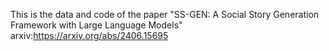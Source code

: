 This is the data and code of the paper "SS-GEN: A Social Story Generation Framework with Large Language Models" arxiv:https://arxiv.org/abs/2406.15695
